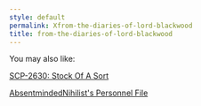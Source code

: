 ```yaml
---
style: default
permalink: Xfrom-the-diaries-of-lord-blackwood
title: from-the-diaries-of-lord-blackwood
---
```

You may also like:

[SCP-2630: Stock Of A Sort](http://scp-wiki.net/scp-2630)

[AbsentmindedNihilist's Personnel File](http://scp-wiki.net/absentmindednihilist-s-personnel-file)
